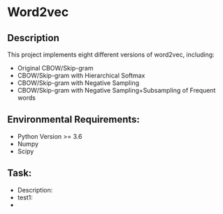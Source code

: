 # Word2vec
  
## Description  
  
This project implements eight different versions of word2vec, including:
  
* Original CBOW/Skip-gram
* CBOW/Skip-gram with Hierarchical Softmax
* CBOW/Skip-gram with Negative Sampling
* CBOW/Skip-gram with Negative Sampling+Subsampling of Frequent words

## Environmental Requirements:
  
* Python Version >= 3.6
* Numpy
* Scipy  
  
## Task:
  
* Description:    
* test1:
*

